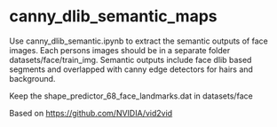 # canny_dlib_semantic_maps

Use canny_dlib_semantic.ipynb to extract the semantic outputs of face images. Each persons images should be in a separate 
folder datasets/face/train_img. Semantic outputs include face dlib based segments and overlapped with canny edge detectors for 
hairs and background.

Keep the shape_predictor_68_face_landmarks.dat in datasets/face




Based on https://github.com/NVIDIA/vid2vid
